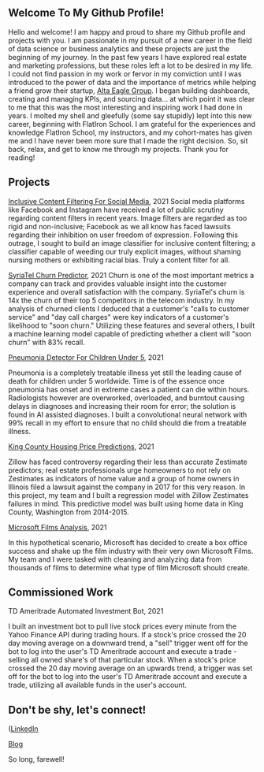 ## Welcome To My Github Profile!
Hello and welcome! I am happy and proud to share my Github profile and projects with you. I am passionate in my pursuit of a new career in the field of data science or business analytics and these projects are just the beginning of my journey. In the past few years I have explored real estate and marketing professions, but these roles left a lot to be desired in my life. I could not find passion in my work or fervor in my conviction until I was introduced to the power of data and the importance of metrics while helping a friend grow their startup, [Alta Eagle Group](https://altaeaglegroup.com/). I began building dashboards, creating and managing KPIs, and sourcing data... at which point it was clear to me that this was the most interesting and inspiring work I had done in years. I molted my shell and gleefully (some say stupidly) lept into this new career, beginning with FlatIron School. I am grateful for the experiences and knowledge FlatIron School, my instructors, and my cohort-mates has given me and I have never been more sure that I made the right decision. So, sit back, relax, and get to know me through my projects. Thank you for reading!


## Projects

[Inclusive Content Filtering For Social Media](https://github.com/sbaltodano/nsfw_image_classification), 2021
Social media platforms like Facebook and Instagram have received a lot of public scrutiny regarding content filters in recent years. Image filters are regarded as too rigid and non-inclusive; Facebook as we all know has faced lawsuits regarding their inhibition on user freedom of expression. Following this outrage, I sought to build an image classifier for inclusive content filtering; a classifier capable of weeding our truly explicit images, without shaming nursing mothers or exhibiting racial bias. Truly a content filter for all.

[SyriaTel Churn Predictor](https://github.com/sbaltodano/SyriaTel_customer_churn), 2021
Churn is one of the most important metrics a company can track and provides valuable insight into the customer experience and overall satisfaction with the company. SyriaTel's churn is 14x the churn of their top 5 competitors in the telecom industry. In my analysis of churned clients I deduced that a customer's "calls to customer service" and "day call charges" were key indicators of a customer's likelihood to "soon churn." Utilizing these features and several others, I built a machine learning model capable of predicting whether a client will "soon churn" with 83% recall.

[Pneumonia Detector For Children Under 5](https://github.com/sbaltodano/pneumonia_xray_neural_networks), 2021

Pneumonia is a completely treatable illness yet still the leading cause of death for children under 5 worldwide. Time is of the essence once pneumonia has onset and in extreme cases a patient can die within hours. Radiologists however are overworked, overloaded, and burntout causing delays in diagnoses and increasing their room for error; the solution is found in AI assisted diagnoses. I built a convolutional neural network with 99% recall in my effort to ensure that no child should die from a treatable illness.

[King County Housing Price Predictions](https://github.com/iansharff/king_county_housing), 2021

Zillow has faced controversy regarding their less than accurate Zestimate predictors; real estate professionals urge homeowners to not rely on Zestimates as indicators of home value and a group of home owners in Illinois filed a lawsuit against the company in 2017 for this very reason. In this project, my team and I built a regression model with Zillow Zestimates failures in mind. This predictive model was built using home data in King County, Washington from 2014-2015.

[Microsoft Films Analysis](https://github.com/sbaltodano/microsoft_films_analysis), 2021

In this hypothetical scenario, Microsoft has decided to create a box office success and shake up the film industry with their very own Microsoft Films. My team and I were tasked with cleaning and analyzing data from thousands of films to determine what type of film Microsoft should create. 

## Commissioned Work
TD Ameritrade Automated Investment Bot, 2021

I built an investment bot to pull live stock prices every minute from the Yahoo Finance API during trading hours. If a stock's price crossed the 20 day moving average on a downward trend, a "sell" trigger went off for the bot to log into the user's TD Ameritrade account and execute a trade - selling all owned share's of that particular stock. When a stock's price crossed the 20 day moving average on an upwards trend, a trigger was set off for the bot to log into the user's TD Ameritrade account and execute a trade, utilizing all available funds in the user's account.


## Don't be shy, let's connect!

([LinkedIn](https://www.linkedin.com/in/s-baltodano/)

[Blog](https://medium.com/@samanthbaltodano)



So long, farewell!
